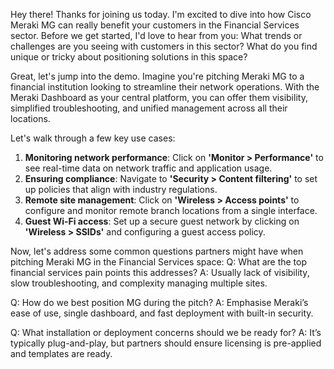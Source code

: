 Hey there! Thanks for joining us today. I'm excited to dive into how Cisco Meraki MG can really benefit your customers in the Financial Services sector. Before we get started, I'd love to hear from you: What trends or challenges are you seeing with customers in this sector? What do you find unique or tricky about positioning solutions in this space?

Great, let's jump into the demo. Imagine you're pitching Meraki MG to a financial institution looking to streamline their network operations. With the Meraki Dashboard as your central platform, you can offer them visibility, simplified troubleshooting, and unified management across all their locations.

Let's walk through a few key use cases:
1. **Monitoring network performance**: Click on **'Monitor > Performance'** to see real-time data on network traffic and application usage.
2. **Ensuring compliance**: Navigate to **'Security > Content filtering'** to set up policies that align with industry regulations.
3. **Remote site management**: Click on **'Wireless > Access points'** to configure and monitor remote branch locations from a single interface.
4. **Guest Wi-Fi access**: Set up a secure guest network by clicking on **'Wireless > SSIDs'** and configuring a guest access policy.

Now, let's address some common questions partners might have when pitching Meraki MG in the Financial Services space:
Q: What are the top financial services pain points this addresses?
A: Usually lack of visibility, slow troubleshooting, and complexity managing multiple sites.

Q: How do we best position MG during the pitch?
A: Emphasise Meraki’s ease of use, single dashboard, and fast deployment with built-in security.

Q: What installation or deployment concerns should we be ready for?
A: It’s typically plug-and-play, but partners should ensure licensing is pre-applied and templates are ready.